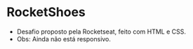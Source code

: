 # RocketShoes
* Desafio proposto pela Rocketseat, feito com HTML e CSS.
* Obs: Ainda não está responsivo.
